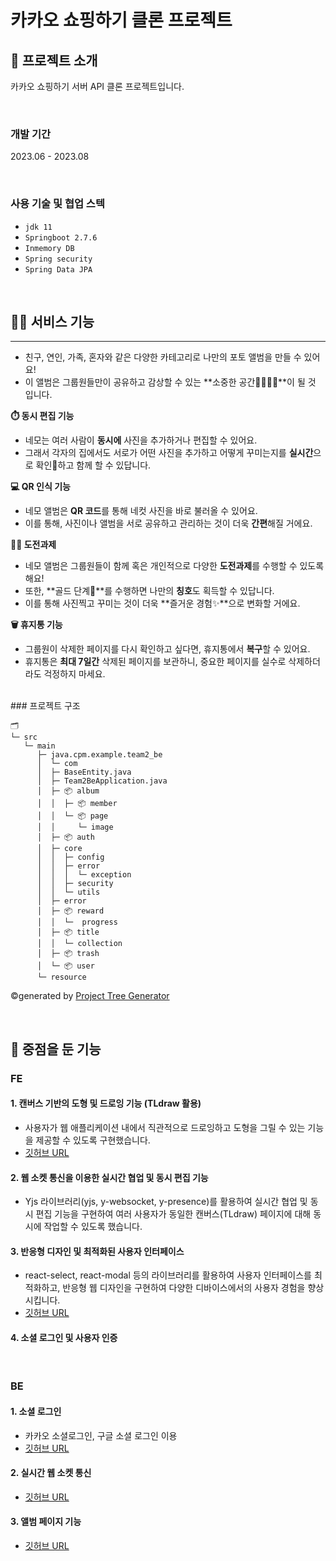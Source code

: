 # 카카오 쇼핑하기 클론 프로젝트


## 🔅 프로젝트 소개
카카오 쇼핑하기 서버 API 클론 프로젝트입니다.

<br>

### 개발 기간
2023.06 - 2023.08

<br>

### 사용 기술 및 협업 스텍
- `jdk 11`
- `Springboot 2.7.6`
- `Inmemory DB`
- `Spring security`
- `Spring Data JPA`

<br>


## 🙋‍♀️ 서비스 기능
****   
   - 친구, 연인, 가족, 혼자와 같은 다양한 카테고리로 나만의 포토 앨범을 만들 수 있어요!
   - 이 앨범은 그룹원들만이 공유하고 감상할 수 있는 **소중한 공간👨‍👩‍👦‍👦**이 될 것 입니다.
     
**⏱️ 동시 편집 기능**
   - 네모는 여러 사람이 **동시에** 사진을 추가하거나 편집할 수 있어요.
   - 그래서 각자의 집에서도 서로가 어떤 사진을 추가하고 어떻게 꾸미는지를 **실시간**으로 확인👀하고 함께 할 수 있답니다.
     
**💻  QR 인식 기능**
   - 네모 앨범은 **QR 코드**를 통해 네컷 사진을 바로 불러올 수 있어요.
   - 이를 통해, 사진이나 앨범을 서로 공유하고 관리하는 것이 더욱 **간편**해질 거에요.
    
**🏃‍♀️ 도전과제**
   - 네모 앨범은 그룹원들이 함께 혹은 개인적으로 다양한 **도전과제**를 수행할 수 있도록 해요!
   - 또한, **골드 단계🏅**를 수행하면 나만의 **칭호**도 획득할 수 있답니다.
   -  이를 통해 사진찍고 꾸미는 것이 더욱 **즐거운 경험✨**으로 변화할 거에요.
   
**🗑️  휴지통 기능**
   - 그룹원이 삭제한 페이지를 다시 확인하고 싶다면, 휴지통에서 **복구**할 수 있어요.
   - 휴지통은 **최대 7일간** 삭제된 페이지를 보관하니, 중요한 페이지를 실수로 삭제하더라도 걱정하지 마세요.
  
<br>
### 프로젝트 구조

```
🗂️ 
└─ src
   └─ main
      ├─ java.cpm.example.team2_be
      │  └─ com
      │  ├─ BaseEntity.java
      │  ├─ Team2BeApplication.java
      │  ├─ 📦 album
      │  │  ├─ 📦 member
      │  │  └─ 📦 page
      │  │     └─ image
      │  ├─ 📦 auth
      │  ├─ core
      │  │  ├─ config
      │  │  ├─ error
      │  │  │  └─ exception
      │  │  ├─ security
      │  │  └─ utils
      │  ├─ error
      │  ├─ 📦 reward
      │  │  └─  progress
      │  ├─ 📦 title
      │  │  └─ collection
      │  ├─ 📦 trash
      │  └─ 📦 user
      └─ resource
```
©generated by [Project Tree Generator](https://woochanleee.github.io/project-tree-generator)

<br>




## 🎯 중점을 둔 기능

### FE
#### 1. 캔버스 기반의 도형 및 드로잉 기능 (TLdraw 활용)

-   사용자가 웹 애플리케이션 내에서 직관적으로 드로잉하고 도형을 그릴 수 있는 기능을 제공할 수 있도록 구현했습니다.
-   [깃허브 URL](https://github.com/Step3-kakao-tech-campus/Team2_FE/tree/master/src/pages/Canvas)

#### 2. 웹 소켓 통신을 이용한 실시간 협업 및 동시 편집 기능

-   Yjs 라이브러리(yjs, y-websocket, y-presence)를 활용하여 실시간 협업 및 동시 편집 기능을 구현하여 여러 사용자가 동일한 캔버스(TLdraw) 페이지에 대해 동시에 작업할 수 있도록 했습니다.

#### 3. 반응형 디자인 및 최적화된 사용자 인터페이스

-   react-select, react-modal 등의 라이브러리를 활용하여 사용자 인터페이스를 최적화하고, 반응형 웹 디자인을 구현하여 다양한 디바이스에서의 사용자 경험을 향상시킵니다.
-   [깃허브 URL](https://github.com/Step3-kakao-tech-campus/Team2_FE/tree/master/src/pages)

#### 4. 소셜 로그인 및 사용자 인증

<br>

### BE

#### 1. 소셜 로그인

- 카카오 소셜로그인, 구글 소셜 로그인 이용
- [깃허브 URL](https://github.com/Step3-kakao-tech-campus/Team2_BE/tree/weekly/src/main/java/com/example/team2_be/auth)

#### 2. 실시간 웹 소켓 통신

- [깃허브 URL](https://github.com/Step3-kakao-tech-campus/Team2_BE/blob/weekly/src/main/java/com/example/team2_be/album/page/AlbumPageSocketHandler.java)

#### 3. 앨범 페이지 기능
- [깃허브 URL](https://github.com/Step3-kakao-tech-campus/Team2_BE/tree/weekly/src/main/java/com/example/team2_be/album/page)
